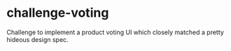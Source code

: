 # challenge-voting
Challenge to implement a product voting UI which closely matched a pretty hideous design spec.

